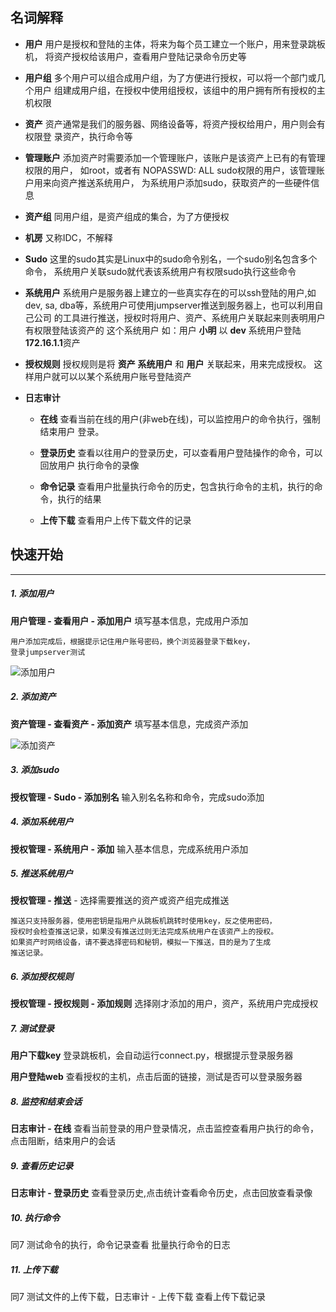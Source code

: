 
名词解释
------


* **用户** 用户是授权和登陆的主体，将来为每个员工建立一个账户，用来登录跳板机，
  将资产授权给该用户，查看用户登陆记录命令历史等

* **用户组** 多个用户可以组合成用户组，为了方便进行授权，可以将一个部门或几个用户
  组建成用户组，在授权中使用组授权，该组中的用户拥有所有授权的主机权限

* **资产** 资产通常是我们的服务器、网络设备等，将资产授权给用户，用户则会有权限登
  录资产，执行命令等

* **管理账户** 添加资产时需要添加一个管理账户，该账户是该资产上已有的有管理权限的用户，
  如root，或者有 NOPASSWD: ALL sudo权限的用户，该管理账户用来向资产推送系统用户，
  为系统用户添加sudo，获取资产的一些硬件信息

* **资产组** 同用户组，是资产组成的集合，为了方便授权

* **机房** 又称IDC，不解释

* **Sudo** 这里的sudo其实是Linux中的sudo命令别名，一个sudo别名包含多个命令，
  系统用户关联sudo就代表该系统用户有权限sudo执行这些命令

* **系统用户** 系统用户是服务器上建立的一些真实存在的可以ssh登陆的用户,如 dev,
  sa, dba等，系统用户可使用jumpserver推送到服务器上，也可以利用自己公司
  的工具进行推送，授权时将用户、资产、系统用户关联起来则表明用户有权限登陆该资产的
  这个系统用户 如：用户 **小明** 以 **dev** 系统用户登陆 **172.16.1.1**资产

* **授权规则** 授权规则是将 **资产** **系统用户** 和 **用户** 关联起来，用来完成授权。
  这样用户就可以以某个系统用户账号登陆资产

* **日志审计**
	* **在线** 查看当前在线的用户(非web在线)，可以监控用户的命令执行，强制结束用户
	  登录。
	* **登录历史** 查看以往用户的登录历史，可以查看用户登陆操作的命令，可以回放用户
	  执行命令的录像
	* **命令记录** 查看用户批量执行命令的历史，包含执行命令的主机，执行的命令，执行的结果

	* **上传下载** 查看用户上传下载文件的记录


快速开始
------
**********

##### 1. 添加用户
**用户管理 - 查看用户 - 添加用户** 填写基本信息，完成用户添加

	用户添加完成后，根据提示记住用户账号密码，换个浏览器登录下载key，
	登录jumpserver测试

![添加用户](https://github.com/ibuler/static/raw/master/jumpserver3/1.useradd.png)

##### 2. 添加资产
**资产管理 - 查看资产 - 添加资产** 填写基本信息，完成资产添加

![添加资产](https://github.com/ibuler/static/raw/master/jumpserver3/2.asset_add.png)

##### 3. 添加sudo
**授权管理 - Sudo - 添加别名** 输入别名名称和命令，完成sudo添加

##### 4. 添加系统用户
**授权管理 - 系统用户 - 添加** 输入基本信息，完成系统用户添加

##### 5. 推送系统用户
**授权管理 - 推送** - 选择需要推送的资产或资产组完成推送

	推送只支持服务器，使用密钥是指用户从跳板机跳转时使用key，反之使用密码，
	授权时会检查推送记录，如果没有推送过则无法完成系统用户在该资产上的授权。
	如果资产时网络设备，请不要选择密码和秘钥，模拟一下推送，目的是为了生成
	推送记录。

##### 6. 添加授权规则
**授权管理 - 授权规则 - 添加规则** 选择刚才添加的用户，资产，系统用户完成授权

##### 7. 测试登录
**用户下载key** 登录跳板机，会自动运行connect.py，根据提示登录服务器

**用户登陆web** 查看授权的主机，点击后面的链接，测试是否可以登录服务器

##### 8. 监控和结束会话
**日志审计 - 在线** 查看当前登录的用户登录情况，点击监控查看用户执行的命令，
点击阻断，结束用户的会话

##### 9. 查看历史记录
**日志审计 - 登录历史** 查看登录历史,点击统计查看命令历史，点击回放查看录像

##### 10. 执行命令
同7 测试命令的执行，命令记录查看 批量执行命令的日志

##### 11. 上传下载
同7 测试文件的上传下载，日志审计 - 上传下载 查看上传下载记录












	